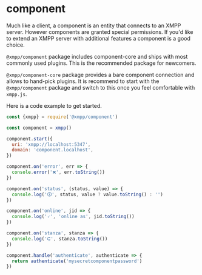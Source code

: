 # component

Much like a client, a component is an entity that connects to an XMPP server.
However components are granted special permissions. If you'd like to extend an
XMPP server with additional features a component is a good choice.

`@xmpp/component` package includes component-core and ships with most commonly
used plugins. This is the recommended package for newcomers.

`@xmpp/component-core` package provides a bare component connection and allows
to hand-pick plugins. It is recommend to start with the `@xmpp/component`
package and switch to this once you feel comfortable with `xmpp.js`.

Here is a code example to get started.

```js
const {xmpp} = require('@xmpp/component')

const component = xmpp()

component.start({
  uri: 'xmpp://localhost:5347',
  domain: 'component.localhost',
})

component.on('error', err => {
  console.error('❌', err.toString())
})

component.on('status', (status, value) => {
  console.log('🛈', status, value ? value.toString() : '')
})

component.on('online', jid => {
  console.log('🗸', 'online as', jid.toString())
})

component.on('stanza', stanza => {
  console.log('⮈', stanza.toString())
})

component.handle('authenticate', authenticate => {
  return authenticate('mysecretcomponentpassword')
})
```
